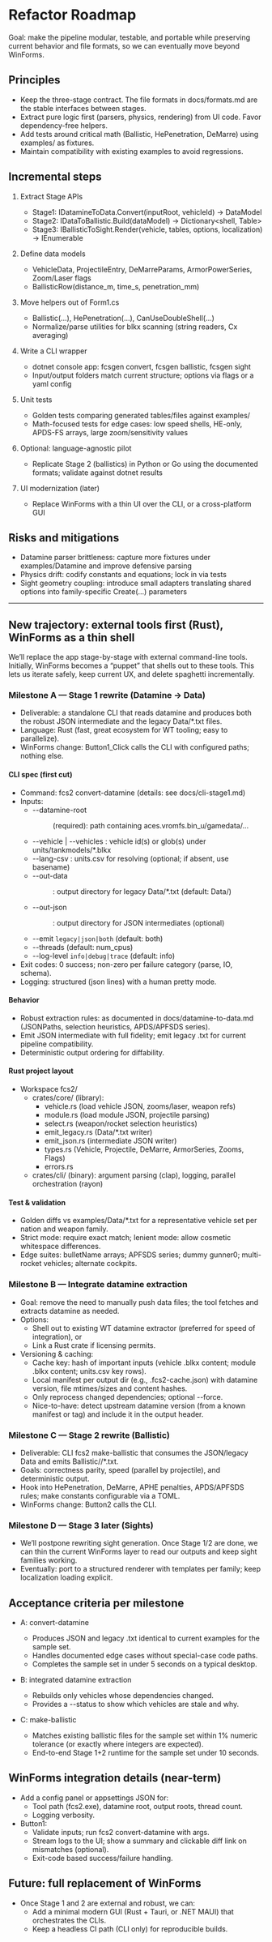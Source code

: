 # Refactor Roadmap

Goal: make the pipeline modular, testable, and portable while preserving current behavior and file formats, so we can eventually move beyond WinForms.

## Principles

- Keep the three-stage contract. The file formats in docs/formats.md are the stable interfaces between stages.
- Extract pure logic first (parsers, physics, rendering) from UI code. Favor dependency-free helpers.
- Add tests around critical math (Ballistic, HePenetration, DeMarre) using examples/ as fixtures.
- Maintain compatibility with existing examples to avoid regressions.

## Incremental steps

1) Extract Stage APIs
   - Stage1: IDatamineToData.Convert(inputRoot, vehicleId) → DataModel
   - Stage2: IDataToBallistic.Build(dataModel) → Dictionary<shell, Table>
   - Stage3: IBallisticToSight.Render(vehicle, tables, options, localization) → IEnumerable<OutputFile>

2) Define data models
   - VehicleData, ProjectileEntry, DeMarreParams, ArmorPowerSeries, Zoom/Laser flags
   - BallisticRow(distance_m, time_s, penetration_mm)

3) Move helpers out of Form1.cs
   - Ballistic(...), HePenetration(...), CanUseDoubleShell(...)
   - Normalize/parse utilities for blkx scanning (string readers, Cx averaging)

4) Write a CLI wrapper
   - dotnet console app: fcsgen convert, fcsgen ballistic, fcsgen sight
   - Input/output folders match current structure; options via flags or a yaml config

5) Unit tests
   - Golden tests comparing generated tables/files against examples/
   - Math-focused tests for edge cases: low speed shells, HE-only, APDS-FS arrays, large zoom/sensitivity values

6) Optional: language-agnostic pilot
   - Replicate Stage 2 (ballistics) in Python or Go using the documented formats; validate against dotnet results

7) UI modernization (later)
   - Replace WinForms with a thin UI over the CLI, or a cross-platform GUI

## Risks and mitigations

- Datamine parser brittleness: capture more fixtures under examples/Datamine and improve defensive parsing
- Physics drift: codify constants and equations; lock in via tests
- Sight geometry coupling: introduce small adapters translating shared options into family-specific Create(...) parameters

---

## New trajectory: external tools first (Rust), WinForms as a thin shell

We’ll replace the app stage-by-stage with external command-line tools. Initially, WinForms becomes a “puppet” that shells out to these tools. This lets us iterate safely, keep current UX, and delete spaghetti incrementally.

### Milestone A — Stage 1 rewrite (Datamine → Data)

- Deliverable: a standalone CLI that reads datamine and produces both the robust JSON intermediate and the legacy Data/*.txt files.
- Language: Rust (fast, great ecosystem for WT tooling; easy to parallelize).
- WinForms change: Button1_Click calls the CLI with configured paths; nothing else.

#### CLI spec (first cut)

- Command: fcs2 convert-datamine (details: see docs/cli-stage1.md)
- Inputs:
   - --datamine-root <dir> (required): path containing aces.vromfs.bin_u/gamedata/...
   - --vehicle <id> | --vehicles <glob>: vehicle id(s) or glob(s) under units/tankmodels/*.blkx
   - --lang-csv <file>: units.csv for resolving <LangName2> (optional; if absent, use basename)
   - --out-data <dir>: output directory for legacy Data/*.txt (default: Data/)
   - --out-json <dir>: output directory for JSON intermediates (optional)
   - --emit `legacy|json|both` (default: both)
   - --threads <n> (default: num_cpus)
   - --log-level `info|debug|trace` (default: info)
- Exit codes: 0 success; non-zero per failure category (parse, IO, schema).
- Logging: structured (json lines) with a human pretty mode.

#### Behavior

- Robust extraction rules: as documented in docs/datamine-to-data.md (JSONPaths, selection heuristics, APDS/APFSDS series).
- Emit JSON intermediate with full fidelity; emit legacy .txt for current pipeline compatibility.
- Deterministic output ordering for diffability.

#### Rust project layout

- Workspace fcs2/
   - crates/core/ (library):
      - vehicle.rs (load vehicle JSON, zooms/laser, weapon refs)
      - module.rs (load module JSON, projectile parsing)
      - select.rs (weapon/rocket selection heuristics)
      - emit_legacy.rs (Data/*.txt writer)
      - emit_json.rs (intermediate JSON writer)
      - types.rs (Vehicle, Projectile, DeMarre, ArmorSeries, Zooms, Flags)
      - errors.rs
   - crates/cli/ (binary): argument parsing (clap), logging, parallel orchestration (rayon)

#### Test & validation

- Golden diffs vs examples/Data/*.txt for a representative vehicle set per nation and weapon family.
- Strict mode: require exact match; lenient mode: allow cosmetic whitespace differences.
- Edge suites: bulletName arrays; APFSDS series; dummy gunner0; multi-rocket vehicles; alternate cockpits.

### Milestone B — Integrate datamine extraction

- Goal: remove the need to manually push data files; the tool fetches and extracts datamine as needed.
- Options:
   - Shell out to existing WT datamine extractor (preferred for speed of integration), or
   - Link a Rust crate if licensing permits.
- Versioning & caching:
   - Cache key: hash of important inputs (vehicle .blkx content; module .blkx content; units.csv key rows).
   - Local manifest per output dir (e.g., .fcs2-cache.json) with datamine version, file mtimes/sizes and content hashes.
   - Only reprocess changed dependencies; optional --force.
   - Nice-to-have: detect upstream datamine version (from a known manifest or tag) and include it in the output header.

### Milestone C — Stage 2 rewrite (Ballistic)

- Deliverable: CLI fcs2 make-ballistic that consumes the JSON/legacy Data and emits Ballistic/<vehicle>/*.txt.
- Goals: correctness parity, speed (parallel by projectile), and deterministic output.
- Hook into HePenetration, DeMarre, APHE penalties, APDS/APFSDS rules; make constants configurable via a TOML.
- WinForms change: Button2 calls the CLI.

### Milestone D — Stage 3 later (Sights)

- We’ll postpone rewriting sight generation. Once Stage 1/2 are done, we can thin the current WinForms layer to read our outputs and keep sight families working.
- Eventually: port to a structured renderer with templates per family; keep localization loading explicit.

## Acceptance criteria per milestone

- A: convert-datamine
   - Produces JSON and legacy .txt identical to current examples for the sample set.
   - Handles documented edge cases without special-case code paths.
   - Completes the sample set in under 5 seconds on a typical desktop.

- B: integrated datamine extraction
   - Rebuilds only vehicles whose dependencies changed.
   - Provides a --status to show which vehicles are stale and why.

- C: make-ballistic
   - Matches existing ballistic files for the sample set within 1% numeric tolerance (or exactly where integers are expected).
   - End-to-end Stage 1+2 runtime for the sample set under 10 seconds.

## WinForms integration details (near-term)

- Add a config panel or appsettings JSON for:
   - Tool path (fcs2.exe), datamine root, output roots, thread count.
   - Logging verbosity.
- Button1:
   - Validate inputs; run fcs2 convert-datamine with args.
   - Stream logs to the UI; show a summary and clickable diff link on mismatches (optional).
   - Exit-code based success/failure handling.

## Future: full replacement of WinForms

- Once Stage 1 and 2 are external and robust, we can:
   - Add a minimal modern GUI (Rust + Tauri, or .NET MAUI) that orchestrates the CLIs.
   - Keep a headless CI path (CLI only) for reproducible builds.
